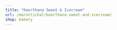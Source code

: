 ```yaml
---
title: "Keerthana Sweet & Icecream"
url: /marottichal/keerthana-sweet-and-icecream/
shop: bakery
---
```

